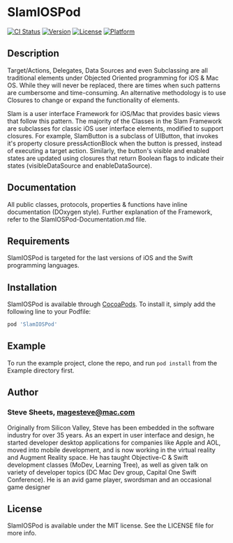 # SlamIOSPod

[![CI Status](https://img.shields.io/travis/magesteve/SlamIOSPod.svg?style=flat)](https://travis-ci.org/magesteve/SlamIOSPod)
[![Version](https://img.shields.io/cocoapods/v/SlamIOSPod.svg?style=flat)](https://cocoapods.org/pods/SlamIOSPod)
[![License](https://img.shields.io/cocoapods/l/SlamIOSPod.svg?style=flat)](https://cocoapods.org/pods/SlamIOSPod)
[![Platform](https://img.shields.io/cocoapods/p/SlamIOSPod.svg?style=flat)](https://cocoapods.org/pods/SlamIOSPod)

## Description

Target/Actions, Delegates, Data Sources and even Subclassing are all traditional elements under Objected Oriented programming for iOS & Mac OS.  While they will never be replaced, there are times when such patterns are cumbersome and time-consuming. An alternative methodology is to use Closures to change or expand the functionality of elements. 

Slam is a user interface Framework for iOS/Mac that provides basic views that follow this pattern. The majority of the Classes in the Slam Framework are subclasses for classic iOS user interface elements, modified to support closures.  For example, SlamButton is a subclass of UIButton, that invokes it's property closure pressActionBlock when the button is pressed, instead of executing a target action. Similarly, the button's visible and enabled states are updated using closures that return Boolean flags to indicate their states (visibleDataSource and enableDataSource). 

## Documentation

All public classes, protocols, properties & functions have inline documentation (DOxygen style).  Further explanation of the Framework, refer to the SlamIOSPod-Documentation.md file.

## Requirements

SlamIOSPod is targeted for the last versions of iOS and the Swift programming languages.

## Installation

SlamIOSPod is available through [CocoaPods](https://cocoapods.org). To install it, simply add the following line to your Podfile:

```ruby
pod 'SlamIOSPod'
```

## Example

To run the example project, clone the repo, and run `pod install` from the Example directory first.

## Author

### Steve Sheets, magesteve@mac.com

Originally from Silicon Valley, Steve has been embedded in the software industry for over 35 years. As an expert in user interface and design, he started developer desktop applications for companies like Apple and AOL, moved into mobile development, and is now working in the virtual reality and Augment Reality space.  He has taught Objective-C & Swift development classes (MoDev, Learning Tree), as well as given talk on variety of developer topics (DC Mac Dev group, Capital One Swift Conference).  He is an avid game player, swordsman and an occasional game designer

## License

SlamIOSPod is available under the MIT license. See the LICENSE file for more info.
